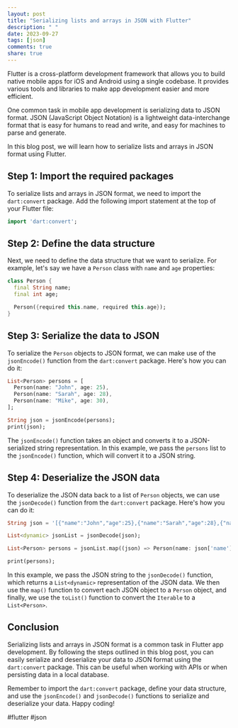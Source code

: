 ```yaml
---
layout: post
title: "Serializing lists and arrays in JSON with Flutter"
description: " "
date: 2023-09-27
tags: [json]
comments: true
share: true
---
```


Flutter is a cross-platform development framework that allows you to build native mobile apps for iOS and Android using a single codebase. It provides various tools and libraries to make app development easier and more efficient.

One common task in mobile app development is serializing data to JSON format. JSON (JavaScript Object Notation) is a lightweight data-interchange format that is easy for humans to read and write, and easy for machines to parse and generate.

In this blog post, we will learn how to serialize lists and arrays in JSON format using Flutter.

## Step 1: Import the required packages

To serialize lists and arrays in JSON format, we need to import the `dart:convert` package. Add the following import statement at the top of your Flutter file:

```dart
import 'dart:convert';
```

## Step 2: Define the data structure

Next, we need to define the data structure that we want to serialize. For example, let's say we have a `Person` class with `name` and `age` properties:

```dart
class Person {
  final String name;
  final int age;

  Person({required this.name, required this.age});
}
```

## Step 3: Serialize the data to JSON

To serialize the `Person` objects to JSON format, we can make use of the `jsonEncode()` function from the `dart:convert` package. Here's how you can do it:

```dart
List<Person> persons = [
  Person(name: "John", age: 25),
  Person(name: "Sarah", age: 28),
  Person(name: "Mike", age: 30),
];

String json = jsonEncode(persons);
print(json);
```

The `jsonEncode()` function takes an object and converts it to a JSON-serialized string representation. In this example, we pass the `persons` list to the `jsonEncode()` function, which will convert it to a JSON string.

## Step 4: Deserialize the JSON data

To deserialize the JSON data back to a list of `Person` objects, we can use the `jsonDecode()` function from the `dart:convert` package. Here's how you can do it:

```dart
String json = '[{"name":"John","age":25},{"name":"Sarah","age":28},{"name":"Mike","age":30}]';

List<dynamic> jsonList = jsonDecode(json);

List<Person> persons = jsonList.map((json) => Person(name: json['name'], age: json['age'])).toList();

print(persons);
```

In this example, we pass the JSON string to the `jsonDecode()` function, which returns a `List<dynamic>` representation of the JSON data. We then use the `map()` function to convert each JSON object to a `Person` object, and finally, we use the `toList()` function to convert the `Iterable` to a `List<Person>`.

## Conclusion

Serializing lists and arrays in JSON format is a common task in Flutter app development. By following the steps outlined in this blog post, you can easily serialize and deserialize your data to JSON format using the `dart:convert` package. This can be useful when working with APIs or when persisting data in a local database.

Remember to import the `dart:convert` package, define your data structure, and use the `jsonEncode()` and `jsonDecode()` functions to serialize and deserialize your data. Happy coding!

#flutter #json